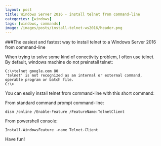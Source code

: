 ```yaml
---
layout: post
title: Windows Server 2016 - install telnet from command-line
categories: [windows]
tags: [windows, commands]
image: /images/posts/install-telnet-ws2016/header.png
---
```


###The easiest and fastest way to install telnet to a Windows Server 2016 from command-line

When trying to solve some kind of conectivity problem, I often use telnet. By default, windows machine do not preinstall telnet:

```
C:\>telnet google.com 80
'telnet' is not recognized as an internal or external command, operable program or batch file.
C:\>
```

You can easily install telnet from command-line with this short command:


From standard command prompt command-line:

```
dism /online /Enable-Feature /FeatureName:TelnetClient
```

From powershell console:

```
Install-WindowsFeature -name Telnet-Client
```

Have fun!
